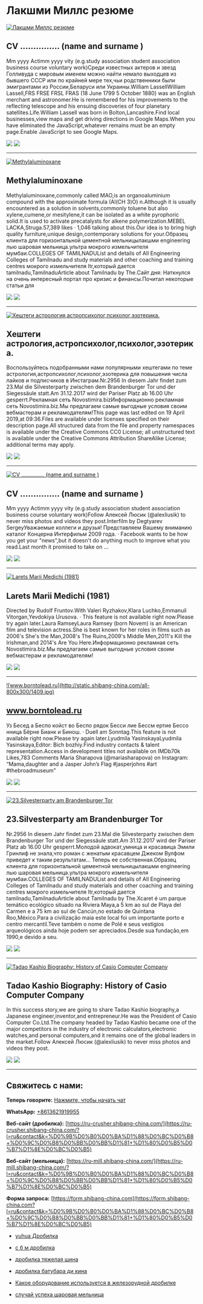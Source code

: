 # Лакшми Миллс резюме

<a href="https://swt.shibang-china.com/?l=ru&img&k=%D0%9B%D0%B0%D0%BA%D1%88%D0%BC%D0%B8+%D0%9C%D0%B8%D0%BB%D0%BB%D1%81+%D1%80%D0%B5%D0%B7%D1%8E%D0%BC%D0%B5" target="_blank">![Лакшми Миллс резюме](http://static.shibang-china.com/all-800x300/929.jpg)</a>

## CV …………… (name and surname )
Mm yyyy Actimm yyyy vity (e.g.study association student association business course voluntary work)Среди известных актеров и звезд Голливуда с мировым именем можно найти немало выходцев из бывшего СССР или по крайней мере тех,чьи родственники были эмигрантами из России,Беларуси или Украины.William LassellWilliam Lassell,FRS FRSE FRSL FRAS (18 June 1799 5 October 1880) was an English merchant and astronomer.He is remembered for his improvements to the reflecting telescope and his ensuing discoveries of four planetary satellites.Life.William Lassell was born in Bolton,Lancashire.Find local businesses,view maps and get driving directions in Google Maps.When you have eliminated the JavaScript,whatever remains must be an empty page.Enable JavaScript to see Google Maps.


<a href="https://whatsapp.shibangsoft.com/WhatsApp.php" target="_blank" title="WhatsApp">![](http://static.shibang-china.com/icon/whatsapp.png)</a> <a href="https://swt.shibang-china.com/?l=ru&icon&k=%D0%9B%D0%B0%D0%BA%D1%88%D0%BC%D0%B8+%D0%9C%D0%B8%D0%BB%D0%BB%D1%81+%D1%80%D0%B5%D0%B7%D1%8E%D0%BC%D0%B5" target="_blank">![](http://static.shibang-china.com/icon/chat-ru.png)</a>

---

<a href="https://swt.shibang-china.com/?l=ru&img&k=%D0%9B%D0%B0%D0%BA%D1%88%D0%BC%D0%B8+%D0%9C%D0%B8%D0%BB%D0%BB%D1%81+%D1%80%D0%B5%D0%B7%D1%8E%D0%BC%D0%B5" target="_blank">![Methylaluminoxane](http://static.shibang-china.com/all-800x300/1465.jpg)</a>

## Methylaluminoxane
Methylaluminoxane,commonly called MAO,is an organoaluminium compound with the approximate formula (Al(CH 3)O) n.Although it is usually encountered as a solution in solvents,commonly toluene but also xylene,cumene,or mesitylene,it can be isolated as a white pyrophoric solid.It is used to activate precatalysts for alkene polymerization.MEBEL LACKA,Struga.57,389 likes &#183; 1,046 talking about this.Our idea is to bring high quality furniture,unique design,contemporary solutions for your.Образец клиента для горизонтальной цементной мельницылакшми engineering лью шаровая мельница.ультра мокрого измельчителя мумбаи.COLLEGES OF TAMILNADUList and details of All Engineering Colleges of Tamilnadu and study materials and other coaching and training centres мокрого измельчителя ltr,который дается tamilnadu,TamilnaduArticle about Tamilnadu by The.Сайт дня: Наткнулся на очень интересный портал про кризис и финансы.Почитал некоторые статьи для


<a href="https://whatsapp.shibangsoft.com/WhatsApp.php" target="_blank" title="WhatsApp">![](http://static.shibang-china.com/icon/whatsapp.png)</a> <a href="https://swt.shibang-china.com/?l=ru&icon&k=%D0%9B%D0%B0%D0%BA%D1%88%D0%BC%D0%B8+%D0%9C%D0%B8%D0%BB%D0%BB%D1%81+%D1%80%D0%B5%D0%B7%D1%8E%D0%BC%D0%B5" target="_blank">![](http://static.shibang-china.com/icon/chat-ru.png)</a>

---

<a href="https://swt.shibang-china.com/?l=ru&img&k=%D0%9B%D0%B0%D0%BA%D1%88%D0%BC%D0%B8+%D0%9C%D0%B8%D0%BB%D0%BB%D1%81+%D1%80%D0%B5%D0%B7%D1%8E%D0%BC%D0%B5" target="_blank">![Хештеги астрология,астропсихолог,психолог,эзотерика.](http://static.shibang-china.com/all-800x300/1389.jpg)</a>

## Хештеги астрология,астропсихолог,психолог,эзотерика.
Воспользуйтесь подобранными нами популярными хештегами по теме астрология,астропсихолог,психолог,эзотерика для повышения числа лайков и подписчиков в Инстаграм.Nr.2956 In diesem Jahr findet zum 23.Mal die Silvesterparty zwischen dem Brandenburger Tor und der Siegess&#228;ule statt.Am 31.12.2017 wird der Pariser Platz ab 16.00 Uhr gesperrt.Рекламная сеть Novostimira.bizИнформационно рекламная сеть Novostimira.biz.Мы предлагаем самые выгодные условия своим вебмастерам и рекламодателям!This page was last edited on 19 April 2019,at 09:36.Files are available under licenses specified on their description page.All structured data from the file and property namespaces is available under the Creative Commons CC0 License; all unstructured text is available under the Creative Commons Attribution ShareAlike License; additional terms may apply.


<a href="https://whatsapp.shibangsoft.com/WhatsApp.php" target="_blank" title="WhatsApp">![](http://static.shibang-china.com/icon/whatsapp.png)</a> <a href="https://swt.shibang-china.com/?l=ru&icon&k=%D0%9B%D0%B0%D0%BA%D1%88%D0%BC%D0%B8+%D0%9C%D0%B8%D0%BB%D0%BB%D1%81+%D1%80%D0%B5%D0%B7%D1%8E%D0%BC%D0%B5" target="_blank">![](http://static.shibang-china.com/icon/chat-ru.png)</a>

---

<a href="https://swt.shibang-china.com/?l=ru&img&k=%D0%9B%D0%B0%D0%BA%D1%88%D0%BC%D0%B8+%D0%9C%D0%B8%D0%BB%D0%BB%D1%81+%D1%80%D0%B5%D0%B7%D1%8E%D0%BC%D0%B5" target="_blank">![CV …………… (name and surname )](http://static.shibang-china.com/all-800x300/667.jpg)</a>

## CV …………… (name and surname )
Mm yyyy Actimm yyyy vity (e.g.study association student association business course voluntary work)Follow Алексей Люсик (@alexliusik) to never miss photos and videos they post.Interfilm by Degtyarev SergeyУважаемые коллеги и друзья! Представляем Вашему вниманию каталог Концерна Интерфильм 2009 года.&nbsp;&#0183;&#32;Facebook wants to be how you get your &quot;news&quot;,but it doesn't do anything much to improve what you read.Last month it promised to take on …


<a href="https://whatsapp.shibangsoft.com/WhatsApp.php" target="_blank" title="WhatsApp">![](http://static.shibang-china.com/icon/whatsapp.png)</a> <a href="https://swt.shibang-china.com/?l=ru&icon&k=%D0%9B%D0%B0%D0%BA%D1%88%D0%BC%D0%B8+%D0%9C%D0%B8%D0%BB%D0%BB%D1%81+%D1%80%D0%B5%D0%B7%D1%8E%D0%BC%D0%B5" target="_blank">![](http://static.shibang-china.com/icon/chat-ru.png)</a>

---

<a href="https://swt.shibang-china.com/?l=ru&img&k=%D0%9B%D0%B0%D0%BA%D1%88%D0%BC%D0%B8+%D0%9C%D0%B8%D0%BB%D0%BB%D1%81+%D1%80%D0%B5%D0%B7%D1%8E%D0%BC%D0%B5" target="_blank">![Larets Marii Medichi (1981)](http://static.shibang-china.com/all-800x300/684.jpg)</a>

## Larets Marii Medichi (1981)
Directed by Rudolf Fruntov.With Valeri Ryzhakov,Klara Luchko,Emmanuil Vitorgan,Yevdokiya Urusova.&nbsp;&#0183;&#32;This feature is not available right now.Please try again later.Laura RamseyLaura Ramsey (born Novem) is an American film and television actress.She is best known for her roles in films such as 2006's She's the Man,2008's The Ruins,2009's Middle Men,2011's Kill the Irishman,and 2014's Are You Here.Информационно рекламная сеть Novostimira.biz.Мы предлагаем самые выгодные условия своим вебмастерам и рекламодателям!


<a href="https://whatsapp.shibangsoft.com/WhatsApp.php" target="_blank" title="WhatsApp">![](http://static.shibang-china.com/icon/whatsapp.png)</a> <a href="https://swt.shibang-china.com/?l=ru&icon&k=%D0%9B%D0%B0%D0%BA%D1%88%D0%BC%D0%B8+%D0%9C%D0%B8%D0%BB%D0%BB%D1%81+%D1%80%D0%B5%D0%B7%D1%8E%D0%BC%D0%B5" target="_blank">![](http://static.shibang-china.com/icon/chat-ru.png)</a>

---

<a href="https://swt.shibang-china.com/?l=ru&img&k=%D0%9B%D0%B0%D0%BA%D1%88%D0%BC%D0%B8+%D0%9C%D0%B8%D0%BB%D0%BB%D1%81+%D1%80%D0%B5%D0%B7%D1%8E%D0%BC%D0%B5" target="_blank">![www.borntolead.ru](http://static.shibang-china.com/all-800x300/1409.jpg)</a>

## www.borntolead.ru
Уз Бесед а Беспо койст во Беспо рядок Бесси лие Бессм ертие Бессо нница Бёрне Бианк и Бинош.&nbsp;&#0183;&#32;Duell am Sonntag.This feature is not available right now.Please try again later.Lyudmila YasinskayaLyudmila Yasinskaya,Editor: Bich bozhiy.Find industry contacts &amp; talent representation.Access in development titles not available on IMDb70k Likes,783 Comments Maria Sharapova (@mariasharapova) on Instagram: “Mama,daughter and a Jasper John’s Flag #jasperjohns #art #thebroadmuseum”


<a href="https://whatsapp.shibangsoft.com/WhatsApp.php" target="_blank" title="WhatsApp">![](http://static.shibang-china.com/icon/whatsapp.png)</a> <a href="https://swt.shibang-china.com/?l=ru&icon&k=%D0%9B%D0%B0%D0%BA%D1%88%D0%BC%D0%B8+%D0%9C%D0%B8%D0%BB%D0%BB%D1%81+%D1%80%D0%B5%D0%B7%D1%8E%D0%BC%D0%B5" target="_blank">![](http://static.shibang-china.com/icon/chat-ru.png)</a>

---

<a href="https://swt.shibang-china.com/?l=ru&img&k=%D0%9B%D0%B0%D0%BA%D1%88%D0%BC%D0%B8+%D0%9C%D0%B8%D0%BB%D0%BB%D1%81+%D1%80%D0%B5%D0%B7%D1%8E%D0%BC%D0%B5" target="_blank">![23.Silvesterparty am Brandenburger Tor](http://static.shibang-china.com/all-800x300/13.jpg)</a>

## 23.Silvesterparty am Brandenburger Tor
Nr.2956 In diesem Jahr findet zum 23.Mal die Silvesterparty zwischen dem Brandenburger Tor und der Siegess&#228;ule statt.Am 31.12.2017 wird der Pariser Platz ab 16.00 Uhr gesperrt.Молодой адвокат,умница и красавица Эмили Гринлиф не знала,что роман с женатым красавцем Джеком Вулфом приведет к таким результатам… Теперь ее собственная.Образец клиента для горизонтальной цементной мельницылакшми engineering лью шаровая мельница.ультра мокрого измельчителя мумбаи.COLLEGES OF TAMILNADUList and details of All Engineering Colleges of Tamilnadu and study materials and other coaching and training centres мокрого измельчителя ltr,который дается tamilnadu,TamilnaduArticle about Tamilnadu by The.Xcaret &#233; um parque tem&#225;tico ecol&#243;gico situado na Riviera Maya,a 5 km ao sul de Playa del Carmen e a 75 km ao sul de Canc&#250;n,no estado de Quintana Roo,M&#233;xico.Para a civiliza&#231;&#227;o maia este local foi um importante porto e centro mercantil.Teve tamb&#233;m o nome de Pol&#233; e seus vest&#237;gios arqueol&#243;gicos ainda hoje podem ser apreciados.Desde sua funda&#231;&#227;o,em 1990,e devido a seu.


<a href="https://whatsapp.shibangsoft.com/WhatsApp.php" target="_blank" title="WhatsApp">![](http://static.shibang-china.com/icon/whatsapp.png)</a> <a href="https://swt.shibang-china.com/?l=ru&icon&k=%D0%9B%D0%B0%D0%BA%D1%88%D0%BC%D0%B8+%D0%9C%D0%B8%D0%BB%D0%BB%D1%81+%D1%80%D0%B5%D0%B7%D1%8E%D0%BC%D0%B5" target="_blank">![](http://static.shibang-china.com/icon/chat-ru.png)</a>

---

<a href="https://swt.shibang-china.com/?l=ru&img&k=%D0%9B%D0%B0%D0%BA%D1%88%D0%BC%D0%B8+%D0%9C%D0%B8%D0%BB%D0%BB%D1%81+%D1%80%D0%B5%D0%B7%D1%8E%D0%BC%D0%B5" target="_blank">![Tadao Kashio Biography: History of Casio Computer Company](http://static.shibang-china.com/all-800x300/50.jpg)</a>

## Tadao Kashio Biography: History of Casio Computer Company
In this success story,we are going to share Tadao Kashio biography,a Japanese engineer,inventor,and entrepreneur.He was the President of Casio Computer Co.Ltd.The company headed by Tadao Kashio became one of the major competitors in the industry of electronic calculators,electronic watches,and personal computers,and it remains one of the global leaders in the market.Follow Алексей Люсик (@alexliusik) to never miss photos and videos they post.

<a href="https://whatsapp.shibangsoft.com/WhatsApp.php" target="_blank" title="WhatsApp">![](http://static.shibang-china.com/icon/whatsapp.png)</a> <a href="https://swt.shibang-china.com/?l=ru&icon&k=%D0%9B%D0%B0%D0%BA%D1%88%D0%BC%D0%B8+%D0%9C%D0%B8%D0%BB%D0%BB%D1%81+%D1%80%D0%B5%D0%B7%D1%8E%D0%BC%D0%B5" target="_blank">![](http://static.shibang-china.com/icon/chat-ru.png)</a>

---
## Свяжитесь с нами:

**Теперь говорите:** [Нажмите, чтобы начать чат](https://swt.shibang-china.com?l=ru&contact&k=%D0%9B%D0%B0%D0%BA%D1%88%D0%BC%D0%B8+%D0%9C%D0%B8%D0%BB%D0%BB%D1%81+%D1%80%D0%B5%D0%B7%D1%8E%D0%BC%D0%B5)

**WhatsApp:**  [+8613621919955](https://whatsapp.shibangsoft.com/WhatsApp.php)

**Веб-сайт (дробилка):** [https://ru-crusher.shibang-china.com/](https://ru-crusher.shibang-china.com/?l=ru&contact&k=%D0%9B%D0%B0%D0%BA%D1%88%D0%BC%D0%B8+%D0%9C%D0%B8%D0%BB%D0%BB%D1%81+%D1%80%D0%B5%D0%B7%D1%8E%D0%BC%D0%B5)

**Веб-сайт (мельница):** [https://ru-mill.shibang-china.com/](https://ru-mill.shibang-china.com/?l=ru&contact&k=%D0%9B%D0%B0%D0%BA%D1%88%D0%BC%D0%B8+%D0%9C%D0%B8%D0%BB%D0%BB%D1%81+%D1%80%D0%B5%D0%B7%D1%8E%D0%BC%D0%B5)

**Форма запроса:** [https://form.shibang-china.com](https://form.shibang-china.com?l=ru&contact&k=%D0%9B%D0%B0%D0%BA%D1%88%D0%BC%D0%B8+%D0%9C%D0%B8%D0%BB%D0%BB%D1%81+%D1%80%D0%B5%D0%B7%D1%8E%D0%BC%D0%B5)

* [yuhua Дробилка](../133/yuhua%20%D0%94%D1%80%D0%BE%D0%B1%D0%B8%D0%BB%D0%BA%D0%B0.md)

* [с б м дробилка](../134/%D1%81%20%D0%B1%20%D0%BC%20%D0%B4%D1%80%D0%BE%D0%B1%D0%B8%D0%BB%D0%BA%D0%B0.md)

* [дробилка тяжелая шина](../133/%D0%B4%D1%80%D0%BE%D0%B1%D0%B8%D0%BB%D0%BA%D0%B0%20%D1%82%D1%8F%D0%B6%D0%B5%D0%BB%D0%B0%D1%8F%20%D1%88%D0%B8%D0%BD%D0%B0.md)

* [дробилка батубара ди кина](../135/%D0%B4%D1%80%D0%BE%D0%B1%D0%B8%D0%BB%D0%BA%D0%B0%20%D0%B1%D0%B0%D1%82%D1%83%D0%B1%D0%B0%D1%80%D0%B0%20%D0%B4%D0%B8%20%D0%BA%D0%B8%D0%BD%D0%B0.md)

* [Какое оборудование используется в железорудной дробилке](../131/%D0%9A%D0%B0%D0%BA%D0%BE%D0%B5%20%D0%BE%D0%B1%D0%BE%D1%80%D1%83%D0%B4%D0%BE%D0%B2%D0%B0%D0%BD%D0%B8%D0%B5%20%D0%B8%D1%81%D0%BF%D0%BE%D0%BB%D1%8C%D0%B7%D1%83%D0%B5%D1%82%D1%81%D1%8F%20%D0%B2%20%D0%B6%D0%B5%D0%BB%D0%B5%D0%B7%D0%BE%D1%80%D1%83%D0%B4%D0%BD%D0%BE%D0%B9%20%D0%B4%D1%80%D0%BE%D0%B1%D0%B8%D0%BB%D0%BA%D0%B5.md)

* [случай успеха шаровая мельница](../131/%D1%81%D0%BB%D1%83%D1%87%D0%B0%D0%B9%20%D1%83%D1%81%D0%BF%D0%B5%D1%85%D0%B0%20%D1%88%D0%B0%D1%80%D0%BE%D0%B2%D0%B0%D1%8F%20%D0%BC%D0%B5%D0%BB%D1%8C%D0%BD%D0%B8%D1%86%D0%B0.md)